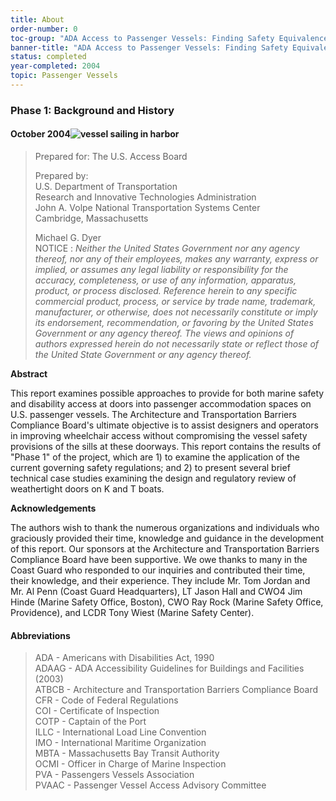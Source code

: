 ```yaml
---
title: About
order-number: 0
toc-group: "ADA Access to Passenger Vessels: Finding Safety Equivalence Solutions for Weathertight Doors with Coamings"
banner-title: "ADA Access to Passenger Vessels: Finding Safety Equivalence Solutions for Weathertight Doors with Coamings"
status: completed
year-completed: 2004
topic: Passenger Vessels
---
```


### Phase 1: Background and History

#### October 2004![vessel sailing in harbor](https://www.access-board.gov/images/vessel-doors/report-1_clip_image002_0000.jpg)

> Prepared for: The U.S. Access Board
>
> Prepared by:\
> U.S. Department of Transportation\
> Research and Innovative Technologies Administration\
> John A. Volpe National Transportation Systems Center\
> Cambridge, Massachusetts
>
> Michael G. Dyer\
NOTICE : *Neither the United States Government nor any agency thereof, nor any of their employees, makes any warranty, express or implied, or assumes any legal liability or responsibility for the accuracy, completeness, or use of any information, apparatus, product, or process disclosed. Reference herein to any specific commercial product, process, or service by trade name, trademark, manufacturer, or otherwise, does not necessarily constitute or imply its endorsement, recommendation, or favoring by the United States Government or any agency thereof. The views and opinions of authors expressed herein do not necessarily state or reflect those of the United State Government or any agency thereof.*

**Abstract**

This report examines possible approaches to provide for both marine safety and disability access at doors into passenger accommodation spaces on U.S. passenger vessels. The Architecture and Transportation Barriers Compliance Board's ultimate objective is to assist designers and operators in improving wheelchair access without compromising the vessel safety provisions of the sills at these doorways. This report contains the results of "Phase 1" of the project, which are 1) to examine the application of the current governing safety regulations; and 2) to present several brief technical case studies examining the design and regulatory review of weathertight doors on K and T boats.

**Acknowledgements**

The authors wish to thank the numerous organizations and individuals who graciously provided their time, knowledge and guidance in the development of this report. Our sponsors at the Architecture and Transportation Barriers Compliance Board have been supportive. We owe thanks to many in the Coast Guard who responded to our inquiries and contributed their time, their knowledge, and their experience. They include Mr. Tom Jordan and Mr. Al Penn (Coast Guard Headquarters), LT Jason Hall and CWO4 Jim Hinde (Marine Safety Office, Boston), CWO Ray Rock (Marine Safety Office, Providence), and LCDR Tony Wiest (Marine Safety Center).

#### Abbreviations

> ADA - Americans with Disabilities Act, 1990\
> ADAAG - ADA Accessibility Guidelines for Buildings and Facilities (2003)\
> ATBCB - Architecture and Transportation Barriers Compliance Board\
> CFR - Code of Federal Regulations\
> COI - Certificate of Inspection\
> COTP - Captain of the Port\
> ILLC - International Load Line Convention\
> IMO - International Maritime Organization\
> MBTA - Massachusetts Bay Transit Authority\
> OCMI - Officer in Charge of Marine Inspection\
> PVA - Passengers Vessels Association\
> PVAAC - Passenger Vessel Access Advisory Committee
